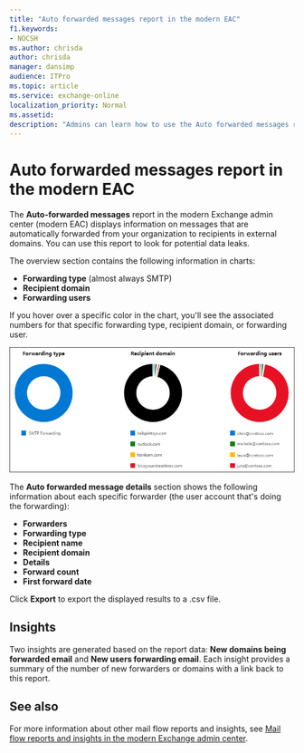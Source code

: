 ```yaml
---
title: "Auto forwarded messages report in the modern EAC"
f1.keywords:
- NOCSH
ms.author: chrisda
author: chrisda
manager: dansimp
audience: ITPro
ms.topic: article
ms.service: exchange-online
localization_priority: Normal
ms.assetid:
description: "Admins can learn how to use the Auto forwarded messages report in the modern Exchange admin center to see the internal senders and external recipients of forwarded messages from your organization."
---
```


# Auto forwarded messages report in the modern EAC

The **Auto-forwarded messages** report in the modern Exchange admin center (modern EAC) displays information on messages that are automatically forwarded from your organization to recipients in external domains. You can use this report to look for potential data leaks.

The overview section contains the following information in charts:

- **Forwarding type** (almost always SMTP)
- **Recipient domain**
- **Forwarding users**

If you hover over a specific color in the chart, you'll see the associated numbers for that specific forwarding type, recipient domain, or forwarding user.

![Overview of the Auto forwarded messages report](../../media/mfi-auto-forwarded-messages-report.png)

The **Auto forwarded message details** section shows the following information about each specific forwarder (the user account that's doing the forwarding):

- **Forwarders**
- **Forwarding type**
- **Recipient name**
- **Recipient domain**
- **Details**
- **Forward count**
- **First forward date**

Click **Export** to export the displayed results to a .csv file.

## Insights

Two insights are generated based on the report data: **New domains being forwarded email** and **New users forwarding email**. Each insight provides a summary of the number of new forwarders or domains with a link back to this report.

## See also

For more information about other mail flow reports and insights, see [Mail flow reports and insights in the modern Exchange admin center](mail-flow-insights.md).
